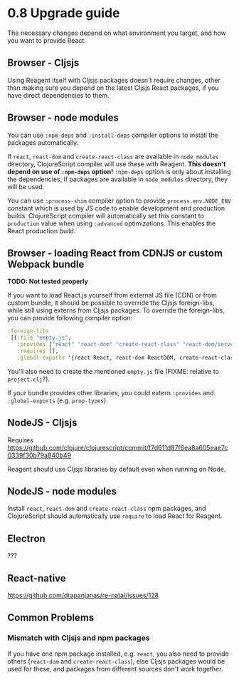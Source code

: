 # 0.8 Upgrade guide

The necessary changes depend on what environment you target, and
how you want to provide React.

## Browser - Cljsjs

Using Reagent itself with Cljsjs packages doesn't require changes,
other than making sure you depend on the latest Cljsjs React packages,
if you have direct dependencies to them.

## Browser - node modules

You can use `:npm-deps` and `:install-deps` compiler options to
install the packages automatically.

If `react`, `react-dom` and `create-react-class` are available in `node_modules`
directory, ClojureScript compiler will use these with Reagent. **This
doesn't depend on use of `:npm-deps` option!** `:npm-deps` option is only about
installing the dependencies, if packages are available in `node_modules`
directory, they will be used.

You can use `:process-shim` compiler option to provide `process.env.NODE_ENV`
constant which is used by JS code to enable development and production
builds. ClojureScript compiler will automatically set this constant to
`production` value when using `:advanced` optimizations. This enables
the React production build.

## Browser - loading React from CDNJS or custom Webpack bundle

**TODO: Not tested properly**

If you want to load React.js yourself from external JS file (CDN) or from custom bundle,
it should be possible to override the Cljsjs foreign-libs, while still using externs from Cljsjs packages. To override the foreign-libs, you can provide following compiler option:

```clj
:foreign-libs
 [{:file "empty.js",
   :provides ["react" "react-dom" "create-react-class" "react-dom/server"],
   :requires [],
   :global-exports '{react React, react-dom ReactDOM, create-react-class createReactClass, react-dom/server ReactDOMServer}}]
```

You'll also need to create the mentioned `empty.js` file (FIXME: relative to `project.clj`?).

If your bundle provides other libraries, you could extern `:provides` and `:global-exports` (e.g. `prop-types`).

## NodeJS - Cljsjs

Requires https://github.com/clojure/clojurescript/commit/f7d611d87f6ea8a605eae7c0339f30b79a840b49

Reagent should use Cljsjs libraries by default even when running on Node.

## NodeJS - node modules

Install `react`, `react-dom` and `create-react-class` npm packages,
and ClojureScript should automatically use `require` to
load React for Reagent.

## Electron

???

## React-native

https://github.com/drapanjanas/re-natal/issues/128

## Common Problems

### Mismatch with Cljsjs and npm packages

If you have one npm package installed, e.g. `react`, you also need
to provide others (`react-dom` and `create-react-class`), else
Cljsjs packages would be used for these, and packages from different sources
don't work together.
